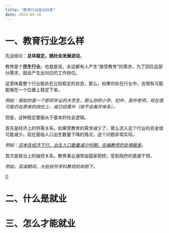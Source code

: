 ```yaml
---
title: "教育行业就业科普"
date: 2025-04-10
---
```


# 一、教育行业怎么样

先说结论：**总体稳定，随社会发展波动**。

教育是个**民生行业**。也就是说，永远都有人产生“接受教育”的需求，为了回应这部分需求，就会产生出对应的工作岗位。

这意味着整个行业能处在比较稳定的状态，那么，如果你处在行业中，也很有可能能够在一个位置上稳定下来。

*例如：假如你是一个即将毕业的大学生，那么你的小学、初中、高中老师，现在很可能仍在原来的岗位上，或已经晋升（但不会离开体系）。*

但是，这种稳定要服从于基本的社会逻辑。

首先是经济上的供需关系。如果受教育的需求减少了，那么流入这个行业的资金很可能减少。现在面临人口出生数量下降的情况，这个问题非常实际。

*例如：[日本在经济下行，出生人口数量减少时期，在编教师的处境极差](https://b23.tv/cd8FINV)。*

其次是政治上的操控关系。教育事业通常由国家把控，受到政府的直接干预。

*例如，双减期间，大批校外学科教培机构倒下。*

[]


# 二、什么是就业


# 三、怎么才能就业

